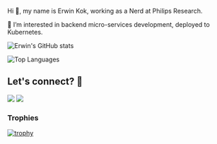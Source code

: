 Hi 👋, my name is Erwin Kok, working as a Nerd at Philips Research.

👀 I’m interested in backend micro-services development, deployed to Kubernetes.

![Erwin's GitHub stats](https://github-readme-stats.vercel.app/api?username=erwin-kok&show_icons=true&count_private=true)


![Top Languages](https://github-readme-stats.vercel.app/api/top-langs/?username=erwin-kok&layout=compact&count_private=true)

## Let's connect? 🤝

<p align="left">
<a href="https://www.linkedin.com/in/erwin-kok-5791502/"><img src="https://img.shields.io/badge/-LinkedIn-0077B5?style=flat&logo=Linkedin&logoColor=white"/></a>
<a href="mailto:github@erwinkok.org"><img src="https://img.shields.io/badge/-email-8B89CC?style=flat&logo=protonmail&logoColor=white"/></a>


### Trophies

[![trophy](https://github-profile-trophy.vercel.app/?username=erwin-kok)](https://github.com/ryo-ma/github-profile-trophy)
